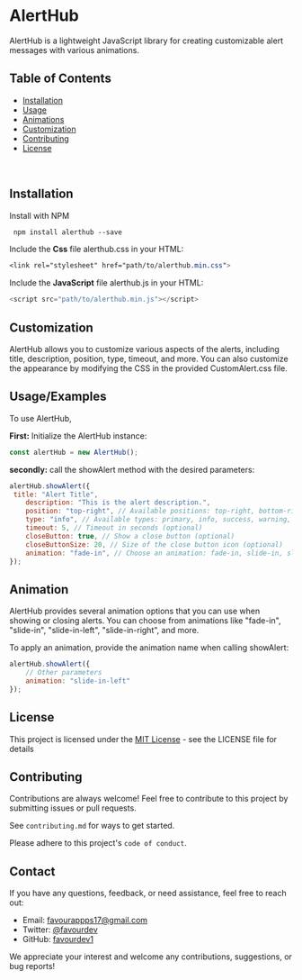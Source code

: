 
# AlertHub

AlertHub is a lightweight JavaScript library for creating customizable alert messages with various animations.

## Table of Contents
- [Installation](#installation)
- [Usage](#usage/examples)
- [Animations](#animation)
- [Customization](#customization)
- [Contributing](#contributing)
- [License](#license)

<br>

## Installation
Install with NPM
```css
 npm install alerthub --save 
 ```



Include the **Css** file alerthub.css in your HTML:
```css
<link rel="stylesheet" href="path/to/alerthub.min.css">
```


Include the **JavaScript** file alerthub.js in your HTML:
```javascript
<script src="path/to/alerthub.min.js"></script>
```


  
  

## Customization
AlertHub allows you to customize various aspects of the alerts, including title, description, position, type, timeout, and more. You can also customize the appearance by modifying the CSS in the provided CustomAlert.css file.
## Usage/Examples


To use AlertHub, 

**First:** Initialize the AlertHub instance:
```js
const alertHub = new AlertHub();
```
**secondly:**  call the showAlert method with the desired parameters: 
```js
alertHub.showAlert({
 title: "Alert Title",
    description: "This is the alert description.",
    position: "top-right", // Available positions: top-right, bottom-right, top-left, bottom-left
    type: "info", // Available types: primary, info, success, warning, danger, dark
    timeout: 5, // Timeout in seconds (optional)
    closeButton: true, // Show a close button (optional)
    closeButtonSize: 20, // Size of the close button icon (optional)
    animation: "fade-in", // Choose an animation: fade-in, slide-in, slide-in-right, slide-in-left (optional)
});
```
## Animation

AlertHub provides several animation options that you can use when showing or closing alerts. You can choose from animations like "fade-in", "slide-in", "slide-in-left", "slide-in-right", and more.

To apply an animation, provide the animation name when calling showAlert:





```javascript
alertHub.showAlert({
    // Other parameters
    animation: "slide-in-left"
});
```



## License

This project is licensed under the [MIT License](https://choosealicense.com/licenses/mit/) - see the LICENSE file for details


## Contributing

Contributions are always welcome!
Feel free to contribute to this project by submitting issues or pull requests.

See `contributing.md` for ways to get started.

Please adhere to this project's `code of conduct`.

## Contact

If you have any questions, feedback, or need assistance, feel free to reach out:

- Email: favourappps17@gmail.com
- Twitter: [@favourdev](https://twitter.com/favourdev)
- GitHub: [favourdev1](https://github.com/favourdev1)

We appreciate your interest and welcome any contributions, suggestions, or bug reports!